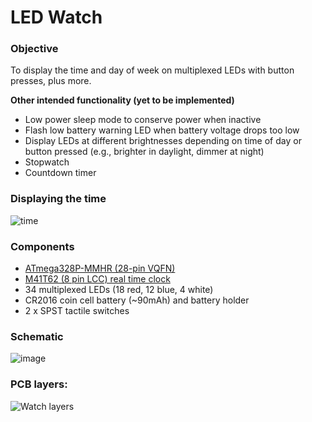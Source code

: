 # LED Watch

### Objective
To display the time and day of week on multiplexed LEDs with button presses, plus more.

**Other intended functionality (yet to be implemented)**
- Low power sleep mode to conserve power when inactive
- Flash low battery warning LED when battery voltage drops too low
- Display LEDs at different brightnesses depending on time of day or button pressed (e.g., brighter in daylight, dimmer at night)
- Stopwatch
- Countdown timer

### Displaying the time
![time](https://user-images.githubusercontent.com/46733227/168943461-fcb681b0-c0bd-46a5-9950-854870a2dffe.jpg)

### Components
- [ATmega328P-MMHR (28-pin VQFN)](https://ww1.microchip.com/downloads/en/DeviceDoc/ATmega48A-PA-88A-PA-168A-PA-328-P-DS-DS40002061B.pdf)
- [M41T62 (8 pin LCC) real time clock](https://www.st.com/resource/en/datasheet/m41t62.pdf)
- 34 multiplexed LEDs (18 red, 12 blue, 4 white)
- CR2016 coin cell battery (~90mAh) and battery holder
- 2 x SPST tactile switches

### Schematic
![image](https://user-images.githubusercontent.com/46733227/197370058-bacf566c-479a-4a38-be9c-4085ebf350f6.jpeg)

### PCB layers:
![Watch layers](https://user-images.githubusercontent.com/46733227/168943533-c018bb24-1415-47a0-b694-8574185afbfe.png)
